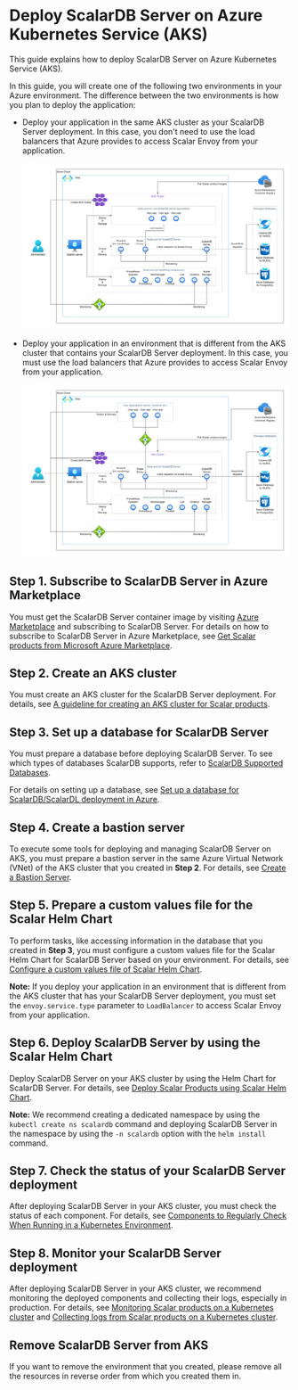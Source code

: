 # Deploy ScalarDB Server on Azure Kubernetes Service (AKS)

This guide explains how to deploy ScalarDB Server on Azure Kubernetes Service (AKS).

In this guide, you will create one of the following two environments in your Azure environment. The difference between the two environments is how you plan to deploy the application:

* Deploy your application in the same AKS cluster as your ScalarDB Server deployment. In this case, you don't need to use the load balancers that Azure provides to access Scalar Envoy from your application.
  
  ![image](./images/png/AKS_ScalarDB_Server_App_In_Cluster.drawio.png)  

* Deploy your application in an environment that is different from the AKS cluster that contains your ScalarDB Server deployment. In this case, you must use the load balancers that Azure provides to access Scalar Envoy from your application.

  ![image](./images/png/AKS_ScalarDB_Server_App_Out_Cluster.drawio.png)  

## Step 1. Subscribe to ScalarDB Server in Azure Marketplace

You must get the ScalarDB Server container image by visiting [Azure Marketplace](https://azuremarketplace.microsoft.com/en/marketplace/apps/scalarinc.scalardb) and subscribing to ScalarDB Server. For details on how to subscribe to ScalarDB Server in Azure Marketplace, see [Get Scalar products from Microsoft Azure Marketplace](./AzureMarketplaceGuide.md#get-scalar-products-from-microsoft-azure-marketplace).

## Step 2. Create an AKS cluster

You must create an AKS cluster for the ScalarDB Server deployment. For details, see [A guideline for creating an AKS cluster for Scalar products](./CreateAKSClusterForScalarProducts.md).

## Step 3. Set up a database for ScalarDB Server

You must prepare a database before deploying ScalarDB Server. To see which types of databases ScalarDB supports, refer to [ScalarDB Supported Databases](https://github.com/scalar-labs/scalardb/blob/master/docs/scalardb-supported-databases.md).

For details on setting up a database, see [Set up a database for ScalarDB/ScalarDL deployment in Azure](./SetupDatabaseForAzure.md).

## Step 4. Create a bastion server

To execute some tools for deploying and managing ScalarDB Server on AKS, you must prepare a bastion server in the same Azure Virtual Network (VNet) of the AKS cluster that you created in **Step 2**.  For details, see [Create a Bastion Server](./CreateBastionServer.md).

## Step 5. Prepare a custom values file for the Scalar Helm Chart

To perform tasks, like accessing information in the database that you created in **Step 3**, you must configure a custom values file for the Scalar Helm Chart for ScalarDB Server based on your environment. For details, see [Configure a custom values file of Scalar Helm Chart](https://github.com/scalar-labs/helm-charts/blob/main/docs/configure-custom-values-file.md). 

**Note:** If you deploy your application in an environment that is different from the AKS cluster that has your ScalarDB Server deployment, you must set the `envoy.service.type` parameter to `LoadBalancer` to access Scalar Envoy from your application.

## Step 6. Deploy ScalarDB Server by using the Scalar Helm Chart

Deploy ScalarDB Server on your AKS cluster by using the Helm Chart for ScalarDB Server. For details, see [Deploy Scalar Products using Scalar Helm Chart](https://github.com/scalar-labs/helm-charts/blob/main/docs/how-to-deploy-scalar-products.md).

**Note:** We recommend creating a dedicated namespace by using the `kubectl create ns scalardb` command and deploying ScalarDB Server in the namespace by using the `-n scalardb` option with the `helm install` command.

## Step 7. Check the status of your ScalarDB Server deployment

After deploying ScalarDB Server in your AKS cluster, you must check the status of each component. For details, see [Components to Regularly Check When Running in a Kubernetes Environment](./RegularCheck.md).

## Step 8. Monitor your ScalarDB Server deployment

After deploying ScalarDB Server in your AKS cluster, we recommend monitoring the deployed components and collecting their logs, especially in production. For details, see [Monitoring Scalar products on a Kubernetes cluster](./K8sMonitorGuide.md) and [Collecting logs from Scalar products on a Kubernetes cluster](./K8sLogCollectionGuide.md).

## Remove ScalarDB Server from AKS

If you want to remove the environment that you created, please remove all the resources in reverse order from which you created them in.
